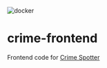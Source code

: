 ![docker](https://github.com/yoganlava/crime-frontend/actions/workflows/docker-publish.yml/badge.svg)
# crime-frontend
Frontend code for [Crime Spotter](https://crime-spotter-docker.herokuapp.com/)
